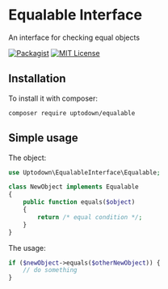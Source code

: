 # Equalable Interface

An interface for checking equal objects

[![Packagist](https://img.shields.io/packagist/dt/uptodown/equalable.svg?style=flat-square)](https://packagist.org/packages/uptodown/equalable) [![MIT License](https://img.shields.io/badge/license-MIT-007EC7.svg?style=flat-square)](http://opensource.org/licenses/MIT)

## Installation

To install it with composer:
```
composer require uptodown/equalable
```

## Simple usage

The object:

```php
use Uptodown\EqualableInterface\Equalable;

class NewObject implements Equalable
{
    public function equals($object)
    {
        return /* equal condition */;
    }
}
```

The usage:

```php
if ($newObject->equals($otherNewObject)) {
    // do something
}
```
